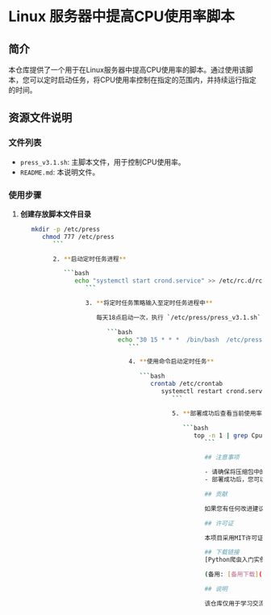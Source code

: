 # Linux 服务器中提高CPU使用率脚本

## 简介

本仓库提供了一个用于在Linux服务器中提高CPU使用率的脚本。通过使用该脚本，您可以定时启动任务，将CPU使用率控制在指定的范围内，并持续运行指定的时间。

## 资源文件说明

### 文件列表

- `press_v3.1.sh`: 主脚本文件，用于控制CPU使用率。
- `README.md`: 本说明文件。

### 使用步骤

1. **创建存放脚本文件目录**

   ```bash
      mkdir -p /etc/press
         chmod 777 /etc/press
            ```

            2. **启动定时任务进程**

               ```bash
                  echo "systemctl start crond.service" >> /etc/rc.d/rc.local
                     ```

                     3. **将定时任务策略输入至定时任务进程中**

                        每天18点启动一次，执行 `/etc/press/press_v3.1.sh` 文件，设置CPU使用率为31-36之间，执行时间为24小时（86400秒）。

                           ```bash
                              echo "30 15 * * *  /bin/bash  /etc/press/press_v3.1.sh -c=31 -t=86400" >> /etc/crontab
                                 ```

                                 4. **使用命令启动定时任务**

                                    ```bash
                                       crontab /etc/crontab
                                          systemctl restart crond.service
                                             ```

                                             5. **部署成功后查看当前使用率**

                                                ```bash
                                                   top -n 1 | grep Cpu | awk '{print "当前CPU使用率: "$2"%"}'
                                                      ```

                                                      ## 注意事项

                                                      - 请确保将压缩包中的两个文件（`press_v3.1.sh` 和 `README.md`）放入目录 `/etc/press` 中。
                                                      - 部署成功后，您可以使用 `top` 命令查看当前CPU使用率。

                                                      ## 贡献

                                                      如果您有任何改进建议或发现了问题，欢迎提交Issue或Pull Request。

                                                      ## 许可证

                                                      本项目采用MIT许可证，详情请参阅 `LICENSE` 文件。

                                                      ## 下载链接
                                                      [Python爬虫入门实例教程](https://pan.quark.cn/s/5a3d1c9f3b81) 

                                                      (备用: [备用下载](https://pan.baidu.com/s/1uf9bBDG1yoINEJm_fNBwkQ?pwd=1234))

                                                      ## 说明

                                                      该仓库仅用于学习交流，请勿用于商业用途。

